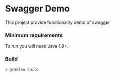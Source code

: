 # Swagger Demo

This project provide functionality demo of swagger

### Minimum requirements
To run you will need Java 1.8+.

### Build

```
> gradlew build
```
